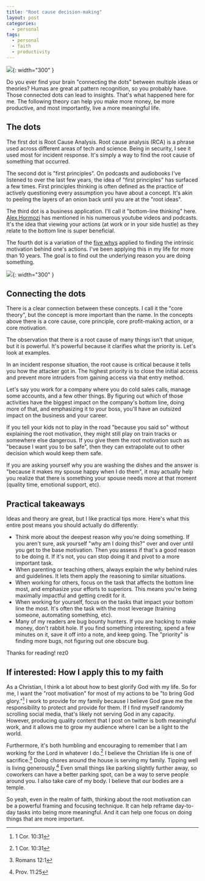 ```yaml
---
title: "Root cause decision-making"
layout: post
categories:
  - personal
tags:
  - personal
  - faith
  - productivity
---
```


![](https://i.imgur.com/TsjSomC.jpg){: width="300" }

Do you ever find your brain "connecting the dots" between multiple ideas or theories? Humas are great at pattern recognition, so you probably have. Those connected dots can lead to insights. That's what happened here for me. The following theory can help you make more money, be more productive, and most importantly, live a more meaningful life.

## The dots
The first dot is Root Cause Analysis. Root cause analysis (RCA) is a phrase used across different areas of tech and science. Being in security, I see it used most for incident response. It's simply a way to find the root cause of something that occurred.  

The second dot is "first principles". On podcasts and audiobooks I've listened to over the last few years, the idea of "first principles" has surfaced a few times. First principles thinking is often defined as the practice of actively questioning every assumption you have about a concept. It's akin to peeling the layers of an onion back until you are at the "root ideas". 

The third dot is a business application. I'll call it "bottom-line thinking" here. [Alex Hormozi](https://twitter.com/AlexHormozi) has mentioned in his numerous youtube videos and podcasts. It's the idea that viewing your actions (at work or in your side hustle) as they relate to the bottom line is super beneficial. 

The fourth dot is a variation of the [five whys](https://en.wikipedia.org/wiki/Five_whys) applied to finding the intrinsic motivation behind one's actions. I've been applying this in my life for more than 10 years. The goal is to find out the underlying reason you are doing something. 

![](https://i.imgur.com/hdaqMaL.jpg){: width="300" }

## Connecting the dots

There is a clear connection between these concepts. I call it the "core theory", but the concept is more important than the name. In the concepts above there is a core cause, core principle, core profit-making action, or a core motivation. 

The observation that there is a root cause of many things isn't that unique, but it is powerful. It's powerful because it clarifies what the priority is. Let's look at examples.

In an incident response situation, the root cause is critical because it tells you how the attacker got in. The highest priority is to close the initial access and prevent more intruders from gaining access via that entry method. 

Let's say you work for a company where you do cold sales calls, manage some accounts, and a few other things. By figuring out which of those activities have the biggest impact on the company's bottom line, doing more of that, and emphasizing it to your boss, you'll have an outsized impact on the business and your career.

If you tell your kids not to play in the road "because you said so" without explaining the root motivation, they might still play on train tracks or somewhere else dangerous. If you give them the root motivation such as "because I want you to be safe", then they can extrapolate out to other decision which would keep them safe.

If you are asking yourself why you are washing the dishes and the answer is "because it makes my spouse happy when I do them", it may actually help you realize that there is something your spouse needs more at that moment (quality time, emotional support, etc). 

## Practical takeaways

Ideas and theory are great, but I like practical tips more. Here's what this entire post means you should actually do differently:
* Think more about the deepest reason why you're doing something. If you aren't sure, ask yourself "why am I doing this?" over and over until you get to the base motivation. Then you assess if that's a good reason to be doing it. If it's not, you can stop doing it and pivot to a more important task.
* When parenting or teaching others, always explain the _why_ behind rules and guidelines. It lets them apply the reasoning to similar situations. 
* When working for others, focus on the task that affects the bottom line most, and emphasize your efforts to superiors. This means you're being maximally impactful and getting credit for it.
* When working for yourself, focus on the tasks that impact your bottom line the most. It's often the task with the most leverage (training someone, automating something, etc).
* Many of my readers are bug bounty hunters. If you are hacking to make money, don't rabbit hole. If you find something interesting, spend a few minutes on it, save it off into a note, and keep going. The "priority" is finding more bugs, not figuring out one obscure bug. 

Thanks for reading! 
rez0

## If interested: How I apply this to my faith

As a Christian, I think a lot about how to best glorify God with my life. So for me, I want the "root motivation" for most of my actions to be "to bring God glory."[^1] I work to provide for my family because I believe God gave me the responsibility to protect and provide for them. If I find myself randomly scrolling social media, that's likely not serving God in any capacity. However, producing quality content that I post on twitter is both meaningful work, and it allows me to grow my audience where I can be a light to the world. 

Furthermore, it's both humbling and encouraging to remember that I am working for the Lord in whatever I do.[^1] I believe the Christian life is one of sacrifice.[^2] Doing chores around the house is serving my family. Tipping well is living generously.[^3] Even small things like parking slightly further away, so coworkers can have a better parking spot, can be a way to serve people around you. I also take care of my body. I believe that our bodies are a temple. 

So yeah, even in the realm of faith, thinking about the root motivation can be a powerful framing and focusing technique. It can help reframe day-to-day tasks into being more meaningful. And it can help one focus on doing things that are more important.

[^1]:  1 Cor. 10:31
[^2]:  Romans 12:1
[^3]:  Prov. 11:25

<meta name="twitter:card" content="summary_large_image" />
<meta name="twitter:site" content="@rez0__" />
<meta name="twitter:creator" content="@rez0__" />
<meta property="og:url" content="https://rez0.blog/2022/09/14/2022-09-13-root-cause-decision-making.html" />
<meta property="og:title" content="Root cause decision-making" />
<meta property="og:description" content="Applying root cause analysis to decision making" />
<meta property="og:image" content="https://i.imgur.com/TsjSomC.jpg" />
